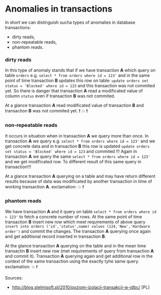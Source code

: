 # Anomalies in transactions

In short we can distinguish sucha types of anomalies in database transactions:
- dirty reads,
- non-repeatable reads,
- phantom reads.

### dirty reads
In this type of anomaly stands that if we have transaction **A** which query on table `orders` e.g. `select * from orders where id = 123'` and in the same point of time transaction **B** updates this row on table: `update orders set status = 'Blocked' where id = 123` and this transaction was not commited yet. So there is danger that transaction **A** read a modificated value of column `status` even if  transaction **B** was not commited. 

At a glance transaction **A** read modificated value of transaction **B** and transaction **B** was not commited yet. :exclamation: :collision: :exclamation:  

### non-repeatable reads
It occurs in situation when in transaction **A** we query more than once. In transaction **A** we query e.g. `select * from orders where id = 123'` and we get concrete data and in transaction **B** this row is updated `update orders set status = 'Blocked' where id = 123` and commited !!! Again in transaction **A** we query the same `select * from orders where id = 123'` and we get modificated row. To different result of this same query in transaction!!! 

At a glance transaction **A** querying on a table and may have return different results because of data was modificated by another transaction in time of working transaction **A**. exclamation: :collision: :exclamation:  

### phantom reads
We have transaction **A** and it query on table `select * from orders where id > 123'` to fetch a concrete number of rows. At the same point of time transaction **B** insert new row which meet requirements of above query `insert into orders ('id','status',name) values (124,'New','Hardware order')` and commit the changes. The transaction **A** querying once again and get additional record inserted in transaction **B**. 

At the glance transaction **A** querying on the table and in the mean time transactin **B** insert new row (met requirements of query from transaction **A** and commit it). Transaction **A** querying again and get additional row in the context of the same transaction using the exactly tyhe same query.  exclamation: :collision: :exclamation:  

Sources:
 - http://blog.stelmisoft.pl/2010/poziom-izolacji-transakcji-w-jdbc/  [PL]
